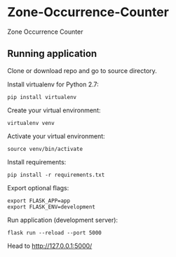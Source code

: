 # Zone-Occurrence-Counter
Zone Occurrence Counter

## Running application
Clone or download repo and go to source directory.

Install virtualenv for Python 2.7:
```
pip install virtualenv
```

Create your virtual environment:
```
virtualenv venv
```

Activate your virtual environment:
```
source venv/bin/activate
```

Install requirements:
```
pip install -r requirements.txt
```
Export optional flags:
``` 
export FLASK_APP=app
export FLASK_ENV=development
```

Run application (development server):
``` 
flask run --reload --port 5000
```

Head to http://127.0.0.1:5000/

